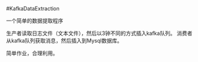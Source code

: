 #KafkaDataExtraction

一个简单的数据提取程序

生产者读取日志文件（文本文件），然后以3钟不同的方式插入kafka队列。
消费者从kafka队列获取消息，然后插入到Mysql数据库。

简单作业，合理利用。